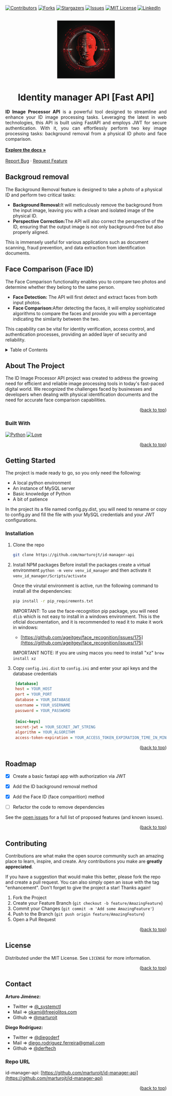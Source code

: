 <a name="readme-top"></a>

<!-- PROJECT SHIELDS -->
[![Contributors][contributors-shield]][contributors-url]
[![Forks][forks-shield]][forks-url]
[![Stargazers][stars-shield]][stars-url]
[![Issues][issues-shield]][issues-url]
[![MIT License][license-shield]][license-url]
[![LinkedIn][linkedin-shield]][linkedin-url]

<!-- PROJECT LOGO -->
<br />
<div align="center">
  <a href="https://github.com/marturojt/id-manager-api">
    <img src="images/logo-ai-id-manager.png" alt="Logo" width="180" height="180">
  </a>

  <h1 align="center">Identity manager API [Fast API]</h1>

  <p align="justify">
    <strong>ID Image Processor API</strong> is a powerful tool designed to streamline and enhance your ID image processing tasks. Leveraging the latest in web technologies, this API is built using FastAPI and employs JWT for secure authentication. With it, you can effortlessly perform two key image processing tasks: background removal from a physical ID photo and face comparison.
    <br />
    <br />
    <a href="https://github.com/marturojt/id-manager-api"><strong>Explore the docs »</strong></a>
    <br />
    <br />
    <!-- <a href="https://github.com/marturojt/id-manager-api">View Demo</a> -->
    <!-- · -->
    <a href="https://github.com/marturojt/id-manager-api/issues">Report Bug</a>
    ·
    <a href="https://github.com/marturojt/id-manager-api/issues">Request Feature</a>
  </p>
</div>

<h2>Backgroud removal</h2>

<div>
    <p>
        The Background Removal feature is designed to take a photo of a physical ID and perform two critical tasks:
    </p>
    <ul>
        <li><strong>Background Removal:</strong>It will meticulously remove the background from the input image, leaving you with a clean and isolated image of the physical ID.</li>
        <li><strong>Perspective Correction:</strong>The API will also correct the perspective of the ID, ensuring that the output image is not only background-free but also properly aligned.</li>
    </ul>
    <p>
      This is immensely useful for various applications such as document scanning, fraud prevention, and data extraction from identification documents.
    </p>
</div>

<h2>Face Comparison (Face ID)</h2>

<div>
    <p>
        The Face Comparison functionality enables you to compare two photos and determine whether they belong to the same person.
    </p>
    <ul>
        <li><strong>Face Detection:</strong> The API will first detect and extract faces from both input photos.</li>
        <li><strong>Face Comparison:</strong>After detecting the faces, it will employ sophisticated algorithms to compare the faces and provide you with a percentage indicating the similarity between the two.</li>
    </ul>
    <p>
      This capability can be vital for identity verification, access control, and authentication processes, providing an added layer of security and reliability.
    </p>
</div>



<!-- TABLE OF CONTENTS -->
<details>
  <summary>Table of Contents</summary>
  <ol>
    <li>
      <a href="#about-the-project">About The Project</a>
      <ul>
        <li><a href="#built-with">Built With</a></li>
      </ul>
    </li>
    <li><a href="#getting-started">Getting Started</a></li>
    <li><a href="#roadmap">Roadmap</a></li>
    <li><a href="#contributing">Contributing</a></li>
    <li><a href="#license">License</a></li>
    <li><a href="#contact">Contact</a></li>
  </ol>
</details>



<!-- ABOUT THE PROJECT -->
## About The Project

<!-- [![Product Name Screen Shot][product-screenshot]](https://example.com) -->

The ID Image Processor API project was created to address the growing need for efficient and reliable image processing tools in today's fast-paced digital world. We recognized the challenges faced by businesses and developers when dealing with physical identification documents and the need for accurate face comparison capabilities.


<p align="right">(<a href="#readme-top">back to top</a>)</p>



### Built With

[![Python][Python.org]][Python-url]
[![Love][LoveBadge]][Python-url]


<p align="right">(<a href="#readme-top">back to top</a>)</p>



<!-- GETTING STARTED -->
## Getting Started

The project is made ready to go, so you only need the following:

- A local python environment
- An instance of MySQL server
- Basic knowledge of Python
- A bit of patience

In the project its a file named config.py.dist, you will need to rename or copy to config.py and fill the file with your MySQL credentials and your JWT configurations.

### Installation

1. Clone the repo
   ```sh
   git clone https://github.com/marturojt/id-manager-api
   ```

2. Install NPM packages
   Before install the packages create a virtual environment `python -m venv venv_id_manager` and then activate it `venv_id_manager/Scripts/activate`

   Once the virutal environment is active, run the following command to install all the dependencies:
  
   ```sh
   pip install -r pip_requirements.txt
   ```

   IMPORTANT: To use the face-recognition pip package, you will need `dlib` which is not easy to install in a windows environment. This is the oficial documentation, and it is recommended to read it to make it work in windows:
   - [https://github.com/ageitgey/face_recognition/issues/175](https://github.com/ageitgey/face_recognition/issues/175)
  
   IMPORTANT NOTE: If you are using macos you need to install "xz" `brew install xz`
   
3. Copy `config.ini.dist` to `config.ini` and enter your api keys and the database credentials
   ```ini
    [database]
    host = YOUR_HOST
    port = YOUR_PORT
    database = YOUR_DATABASE
    username = YOUR_USERNAME
    password = YOUR_PASSWORD

    [misc-keys]
    secret-jwt = YOUR_SECRET_JWT_STRING
    algorithm = YOUR_ALGORITHM
    access-token-expiration = YOUR_ACCESS_TOKEN_EXPIRATION_TIME_IN_MINUTES
   ```

<p align="right">(<a href="#readme-top">back to top</a>)</p>


<!-- ROADMAP -->
## Roadmap

- [x] Create a basic fastapi app with authorization via JWT
- [x] Add the ID background removal method
- [x] Add the Face ID (face comparition) method
- [ ] Refactor the code to remove dependencies



See the [open issues](https://github.com/marturojt/id-manager-api/issues) for a full list of proposed features (and known issues).

<p align="right">(<a href="#readme-top">back to top</a>)</p>



<!-- CONTRIBUTING -->
## Contributing

Contributions are what make the open source community such an amazing place to learn, inspire, and create. Any contributions you make are **greatly appreciated**.

If you have a suggestion that would make this better, please fork the repo and create a pull request. You can also simply open an issue with the tag "enhancement".
Don't forget to give the project a star! Thanks again!

1. Fork the Project
2. Create your Feature Branch (`git checkout -b feature/AmazingFeature`)
3. Commit your Changes (`git commit -m 'Add some AmazingFeature'`)
4. Push to the Branch (`git push origin feature/AmazingFeature`)
5. Open a Pull Request

<p align="right">(<a href="#readme-top">back to top</a>)</p>



<!-- LICENSE -->
## License

Distributed under the MIT License. See `LICENSE` for more information.

<p align="right">(<a href="#readme-top">back to top</a>)</p>



<!-- CONTACT -->
## Contact

**Arturo Jiménez:**
 - Twitter => [@_systemctl](https://twitter.com/_systemctl)
 - Mail => okami@freejolitos.com
 - Github => [@marturojt](https://github.com/marturojt)


**Diego Rodríguez:**
 - Twitter => [@diegoderf](https://twitter.com/diegoderf)
 - Mail => diego.rodriguez.ferreira@gmail.com
 - Github => [@derftech](https://github.com/derftech)



### Repo URL
id-manager-api: [https://github.com/marturojt/id-manager-api](https://github.com/marturojt/id-manager-api)

<p align="right">(<a href="#readme-top">back to top</a>)</p>





<!-- MARKDOWN LINKS & IMAGES -->
<!-- https://www.markdownguide.org/basic-syntax/#reference-style-links -->
[contributors-shield]: https://img.shields.io/github/contributors/marturojt/id-manager-api?style=for-the-badge
[contributors-url]: https://github.com/marturojt/id-manager-api/graphs/contributors
[forks-shield]: https://img.shields.io/github/forks/marturojt/id-manager-api?style=for-the-badge
[forks-url]: https://github.com/marturojt/id-manager-api/network/members
[stars-shield]: https://img.shields.io/github/stars/marturojt/id-manager-api?style=for-the-badge
[stars-url]: https://github.com/marturojt/id-manager-api/stargazers
[issues-shield]: https://img.shields.io/github/issues/marturojt/id-manager-api?style=for-the-badge
[issues-url]: https://github.com/marturojt/id-manager-api/issues
[license-shield]: https://img.shields.io/github/license/marturojt/id-manager-api?style=for-the-badge
[license-url]: https://github.com/marturojt/id-manager-api/blob/dev/LICENSE
[linkedin-shield]: https://img.shields.io/badge/-LinkedIn-black.svg?style=for-the-badge&logo=linkedin&colorB=555
[linkedin-url]: https://www.linkedin.com/in/marturojt
[product-screenshot]: images/screenshot.png
[Next.js]: https://img.shields.io/badge/next.js-000000?style=for-the-badge&logo=nextdotjs&logoColor=white
[Next-url]: https://nextjs.org/
[React.js]: https://img.shields.io/badge/React-20232A?style=for-the-badge&logo=react&logoColor=61DAFB
[React-url]: https://reactjs.org/
[Vue.js]: https://img.shields.io/badge/Vue.js-35495E?style=for-the-badge&logo=vuedotjs&logoColor=4FC08D
[Vue-url]: https://vuejs.org/
[Angular.io]: https://img.shields.io/badge/Angular-DD0031?style=for-the-badge&logo=angular&logoColor=white
[Angular-url]: https://angular.io/
[Svelte.dev]: https://img.shields.io/badge/Svelte-4A4A55?style=for-the-badge&logo=svelte&logoColor=FF3E00
[Svelte-url]: https://svelte.dev/
[Laravel.com]: https://img.shields.io/badge/Laravel-FF2D20?style=for-the-badge&logo=laravel&logoColor=white
[Laravel-url]: https://laravel.com
[Bootstrap.com]: https://img.shields.io/badge/Bootstrap-563D7C?style=for-the-badge&logo=bootstrap&logoColor=white
[Bootstrap-url]: https://getbootstrap.com
[JQuery.com]: https://img.shields.io/badge/jQuery-0769AD?style=for-the-badge&logo=jquery&logoColor=white
[JQuery-url]: https://jquery.com
[Python.org]: https://img.shields.io/badge/Python-3776AB?style=for-the-badge&logo=python&logoColor=white
[Python-url]: https://python.org/
[LoveBadge]: https://img.shields.io/static/v1?label=❤️&message=Love&style=for-the-badge&color=red
[Love-url]: https://freejolitos.com